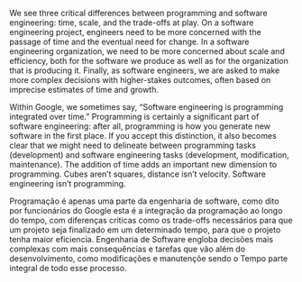 ﻿We see three critical differences between programming and software engineering: time, scale, and the trade-offs at play. On a software engineering project, engineers need to be more concerned with the passage of time and the eventual need for change. In a software engineering organization, we need to be more concerned about scale and efficiency, both for the software we produce as well as for the organization that is producing it. Finally, as software engineers, we are asked to make more complex decisions with higher-stakes outcomes, often based on imprecise estimates of time and growth.


Within Google, we sometimes say, “Software engineering is programming integrated over time.” Programming is certainly a significant part of software engineering: after all, programming is how you generate new software in the first place. If you accept this distinction, it also becomes clear that we might need to delineate between programming tasks (development) and software engineering tasks (development, modification, maintenance). The addition of time adds an important new dimension to programming. Cubes aren’t squares, distance isn’t velocity. Software engineering isn’t programming.

Programação é apenas uma parte da engenharia de software, como dito por funcionários do Google esta é a integração da programação ao longo do tempo, com diferenças criticas como os trade-offs necessários para que um projeto seja finalizado em um determinado tempo, para que o projeto tenha maior eficiencia. Engenharia de Software engloba decisões mais complexas com mais consequências e tarefas que vão além do desenvolvimento, como modificações e manutençõe sendo o Tempo parte integral de todo esse processo.
